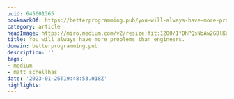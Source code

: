 ```yaml
---
uuid: 645601365
bookmarkOf: https://betterprogramming.pub/you-will-always-have-more-problems-than-engineers-aafff94a4623
category: article
headImage: https://miro.medium.com/v2/resize:fit:1200/1*DhPQsNoAw2GDlKbdpaJCBA.jpeg
title: You will always have more problems than engineers.
domain: betterprogramming.pub
description: ''
tags:
- medium
- matt schellhas
date: '2023-01-26T19:48:53.018Z'
highlights:
---
```



